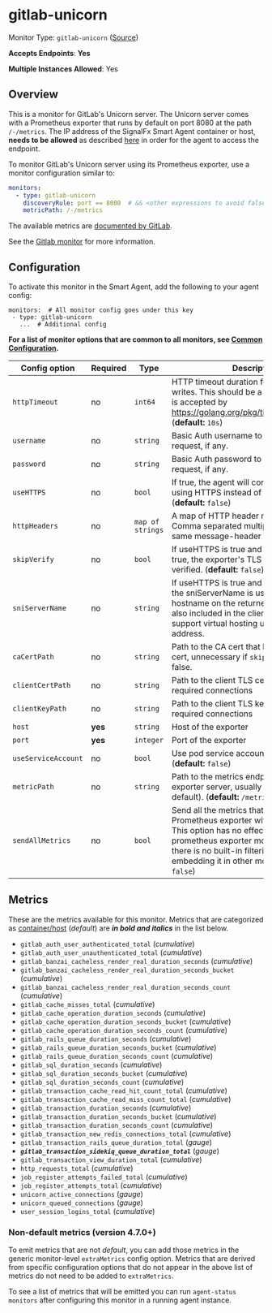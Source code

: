 <!--- GENERATED BY gomplate from scripts/docs/templates/monitor-page.md.tmpl --->

# gitlab-unicorn

Monitor Type: `gitlab-unicorn` ([Source](https://github.com/signalfx/signalfx-agent/tree/main/pkg/monitors/gitlab))

**Accepts Endpoints**: **Yes**

**Multiple Instances Allowed**: Yes

## Overview

This is a monitor for GitLab's Unicorn server.  The Unicorn server comes
with a Prometheus exporter that runs by default on port 8080 at the path
`/-/metrics`.  The IP address of the SignalFx Smart Agent container or
host, **needs to be allowed** as described
[here](https://docs.gitlab.com/ee/administration/monitoring/ip_whitelist.html)
in order for the agent to access the endpoint.

To monitor GitLab's Unicorn server using its Prometheus exporter, use a
monitor configuration similar to:

```yaml
monitors:
  - type: gitlab-unicorn
    discoveryRule: port == 8080  # && <other expressions to avoid false-positives on port alone>
    metricPath: /-/metrics
```

The available metrics are [documented by GitLab](https://gitlab.com/gitlab-org/gitlab-ee/blob/master/doc/administration/monitoring/prometheus/gitlab_metrics.md#unicorn-metrics-available).

See the [Gitlab monitor](gitlab.md) for more information.


## Configuration

To activate this monitor in the Smart Agent, add the following to your
agent config:

```
monitors:  # All monitor config goes under this key
 - type: gitlab-unicorn
   ...  # Additional config
```

**For a list of monitor options that are common to all monitors, see [Common
Configuration](../monitor-config.md#common-configuration).**


| Config option | Required | Type | Description |
| --- | --- | --- | --- |
| `httpTimeout` | no | `int64` | HTTP timeout duration for both read and writes. This should be a duration string that is accepted by https://golang.org/pkg/time/#ParseDuration (**default:** `10s`) |
| `username` | no | `string` | Basic Auth username to use on each request, if any. |
| `password` | no | `string` | Basic Auth password to use on each request, if any. |
| `useHTTPS` | no | `bool` | If true, the agent will connect to the server using HTTPS instead of plain HTTP. (**default:** `false`) |
| `httpHeaders` | no | `map of strings` | A map of HTTP header names to values. Comma separated multiple values for the same message-header is supported. |
| `skipVerify` | no | `bool` | If useHTTPS is true and this option is also true, the exporter's TLS cert will not be verified. (**default:** `false`) |
| `sniServerName` | no | `string` | If useHTTPS is true and skipVerify is true, the sniServerName is used to verify the hostname on the returned certificates. It is also included in the client's handshake to support virtual hosting unless it is an IP address. |
| `caCertPath` | no | `string` | Path to the CA cert that has signed the TLS cert, unnecessary if `skipVerify` is set to false. |
| `clientCertPath` | no | `string` | Path to the client TLS cert to use for TLS required connections |
| `clientKeyPath` | no | `string` | Path to the client TLS key to use for TLS required connections |
| `host` | **yes** | `string` | Host of the exporter |
| `port` | **yes** | `integer` | Port of the exporter |
| `useServiceAccount` | no | `bool` | Use pod service account to authenticate. (**default:** `false`) |
| `metricPath` | no | `string` | Path to the metrics endpoint on the exporter server, usually `/metrics` (the default). (**default:** `/metrics`) |
| `sendAllMetrics` | no | `bool` | Send all the metrics that come out of the Prometheus exporter without any filtering.  This option has no effect when using the prometheus exporter monitor directly since there is no built-in filtering, only when embedding it in other monitors. (**default:** `false`) |


## Metrics

These are the metrics available for this monitor.
Metrics that are categorized as
[container/host](https://docs.splunk.com/Observability/admin/subscription-usage/monitor-imm-billing-usage.html#about-custom-bundled-and-high-resolution-metrics)
(*default*) are ***in bold and italics*** in the list below.


 - `gitlab_auth_user_authenticated_total` (*cumulative*)<br>
 - `gitlab_auth_user_unauthenticated_total` (*cumulative*)<br>
 - `gitlab_banzai_cacheless_render_real_duration_seconds` (*cumulative*)<br>
 - `gitlab_banzai_cacheless_render_real_duration_seconds_bucket` (*cumulative*)<br>
 - `gitlab_banzai_cacheless_render_real_duration_seconds_count` (*cumulative*)<br>
 - `gitlab_cache_misses_total` (*cumulative*)<br>
 - `gitlab_cache_operation_duration_seconds` (*cumulative*)<br>
 - `gitlab_cache_operation_duration_seconds_bucket` (*cumulative*)<br>
 - `gitlab_cache_operation_duration_seconds_count` (*cumulative*)<br>
 - `gitlab_rails_queue_duration_seconds` (*cumulative*)<br>
 - `gitlab_rails_queue_duration_seconds_bucket` (*cumulative*)<br>
 - `gitlab_rails_queue_duration_seconds_count` (*cumulative*)<br>
 - `gitlab_sql_duration_seconds` (*cumulative*)<br>
 - `gitlab_sql_duration_seconds_bucket` (*cumulative*)<br>
 - `gitlab_sql_duration_seconds_count` (*cumulative*)<br>
 - `gitlab_transaction_cache_read_hit_count_total` (*cumulative*)<br>
 - `gitlab_transaction_cache_read_miss_count_total` (*cumulative*)<br>
 - `gitlab_transaction_duration_seconds` (*cumulative*)<br>
 - `gitlab_transaction_duration_seconds_bucket` (*cumulative*)<br>
 - `gitlab_transaction_duration_seconds_count` (*cumulative*)<br>
 - `gitlab_transaction_new_redis_connections_total` (*cumulative*)<br>
 - `gitlab_transaction_rails_queue_duration_total` (*gauge*)<br>
 - ***`gitlab_transaction_sidekiq_queue_duration_total`*** (*gauge*)<br>
 - `gitlab_transaction_view_duration_total` (*cumulative*)<br>
 - `http_requests_total` (*cumulative*)<br>
 - `job_register_attempts_failed_total` (*cumulative*)<br>
 - `job_register_attempts_total` (*cumulative*)<br>
 - `unicorn_active_connections` (*gauge*)<br>
 - `unicorn_queued_connections` (*gauge*)<br>
 - `user_session_logins_total` (*cumulative*)<br>

### Non-default metrics (version 4.7.0+)

To emit metrics that are not _default_, you can add those metrics in the
generic monitor-level `extraMetrics` config option.  Metrics that are derived
from specific configuration options that do not appear in the above list of
metrics do not need to be added to `extraMetrics`.

To see a list of metrics that will be emitted you can run `agent-status
monitors` after configuring this monitor in a running agent instance.



